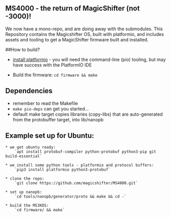 ## MS4000 - the return of MagicShifter (not -3000)!

We now have a mono-repo, and are doing away with the submodules.  This Repository contains the Magicshifter OS, built with platformio, and includes assets and tooling to get a MagicShifter firmware built and installed.

##How to build?
 * [install platformio](http://platformio.org/#!/get-started) - you will need the command-line (pio) tooling, but may have success with the PlatformIO IDE

 * Build the firmware: `cd firmware && make`

## Dependencies
 * remember to read the Makefile
 * `make pio-deps` can get you started...
 * default make target copies libraries (copy-libs) that are auto-generated from the protobuffer target, into lib/nanopb

## Example set up for Ubuntu:

	* we get ubuntu ready:
		`apt install protobuf-compiler python-protobuf python3-pip git build-essential`

	* we install some python tools - platformio and protocol buffers:
		`pip3 install platformio python3-protobuf`

	* clone the repo:
		`git clone https://github.com/magicshifter/MS4000.git`

	* set up nanopb:
		`cd tools/nanopb/generator/proto && make && cd -`

	* build the MS3KOS:
		`cd firmware/ && make`

	

